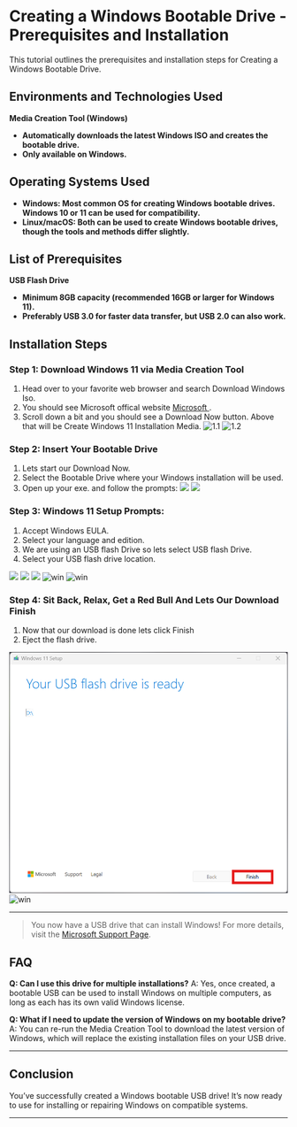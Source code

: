 # Creating a Windows Bootable Drive - Prerequisites and Installation

This tutorial outlines the prerequisites and installation steps for Creating a Windows Bootable Drive.

## Environments and Technologies Used
 **Media Creation Tool (Windows)**
-  **Automatically downloads the latest Windows ISO and creates the bootable drive.** 
-  **Only available on Windows.** 

## Operating Systems Used
- **Windows: Most common OS for creating Windows bootable drives. Windows 10 or 11 can be used for compatibility.**
- **Linux/macOS: Both can be used to create Windows bootable drives, though the tools and methods differ slightly.**

## List of Prerequisites
**USB Flash Drive**
- **Minimum 8GB capacity (recommended 16GB or larger for Windows 11).**
- **Preferably USB 3.0 for faster data transfer, but USB 2.0 can also work.**

## Installation Steps

### Step 1: Download Windows 11 via Media Creation Tool
1. Head over to your favorite web browser and search Download Windows Iso.
2. You should see Microsoft offical website [Microsoft ](https://www.microsoft.com/en-us/software-download/windows11) .
3. Scroll down a bit and you should see a Download Now button. Above that will be Create Windows 11 Installation Media.
![1.1](https://drive.google.com/file/d/1jNFM6znO9z9Z8twZF0hfa6mLYTSmuNyS/view?usp=drive_link)
![1.2](https://drive.google.com/file/d/1QvZKWK0TMR2au7WTMR5iHdLvoBN-ytQt/view?usp=drive_link)

### Step 2: Insert Your Bootable Drive
1. Lets start our Download Now.
2. Select the Bootable Drive where your Windows installation will be used.
3. Open up your exe. and follow the prompts:
![](https://drive.google.com/file/d/1-jXUOhVY3SnxwG6kBAyAlCaQ44tlyJRP/view?usp=drive_link) 
![](https://drive.google.com/file/d/1QvZKWK0TMR2au7WTMR5iHdLvoBN-ytQt/view?usp=sharing)

### Step 3: Windows 11 Setup Prompts: 
1. Accept Windows EULA.
2. Select your language and edition.
3. We are using an USB flash Drive so lets select USB flash Drive. 
4. Select your USB flash drive location.


![](https://drive.google.com/file/d/1OpUwNMZx1-_Pe7Eyc2c7snvHD98wXVTP/view?usp=drive_link)
![](https://drive.google.com/file/d/12esx4q8Z0ehnbsEaGZSXOLfxbtAaB4pP/view?usp=drive_link)
![](https://drive.google.com/file/d/1xilkbc98xzKOGBxTQnS1LdrYKkj0qJIn/view?usp=drive_link)
![win](https://drive.google.com/file/d/17Y_0Xtivgb4XuqlLNLQqZTIfgjFjsM0o/view?usp=drive_link)
![win](https://drive.google.com/file/d/15VvoJt3003IodOjeQuQb0x7H12zFD0Jr/view?usp=drive_link)

### Step 4: Sit Back, Relax, Get a Red Bull And Lets Our Download Finish

1. Now that our download is done lets click Finish
2. Eject the flash drive.

![win](./images/3.6.png)
![win](https://drive.google.com/uc?export=view&id=1-OecMRTQuuoWafoK2-aDBe5mdwktHCG_)

---

>You now have a USB drive that can install Windows! For more details, visit the [Microsoft Support Page](https://support.microsoft.com/en-us).

## FAQ
**Q: Can I use this drive for multiple installations?**
A: Yes, once created, a bootable USB can be used to install Windows on multiple computers, as long as each has its own valid Windows license.

**Q: What if I need to update the version of Windows on my bootable drive?**
A: You can re-run the Media Creation Tool to download the latest version of Windows, which will replace the existing installation files on your USB drive.
-- -
## Conclusion
You’ve successfully created a Windows bootable USB drive! It’s now ready to use for installing or repairing Windows on compatible systems. 
-- -

